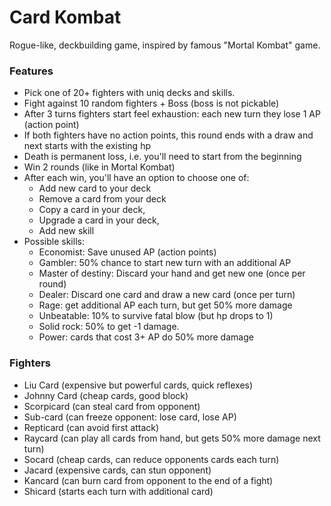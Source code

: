 # Card Kombat
Rogue-like, deckbuilding game, inspired by famous "Mortal Kombat" game.

### Features

* Pick one of 20+ fighters with uniq decks and skills.
* Fight against 10 random fighters + Boss (boss is not pickable)
* After 3 turns fighters start feel exhaustion: each new turn they lose 1 AP (action point)
* If both fighters have no action points, this round ends with a draw and next starts with the existing hp
* Death is permanent loss, i.e. you'll need to start from the beginning
* Win 2 rounds (like in Mortal Kombat)
* After each win, you'll have an option to choose one of:
  - Add new card to your deck
  - Remove a card from your deck
  - Copy a card in your deck,
  - Upgrade a card in your deck,
  - Add new skill
* Possible skills:
  - Economist: Save unused AP (action points)
  - Gambler: 50% chance to start new turn with an additional AP
  - Master of destiny: Discard your hand and get new one (once per round)
  - Dealer: Discard one card and draw a new card (once per turn)
  - Rage: get additional AP each turn, but get 50% more damage
  - Unbeatable: 10% to survive fatal blow (but hp drops to 1)
  - Solid rock: 50% to get -1 damage.
  - Power: cards that cost 3+ AP do 50% more damage

### Fighters

* Liu Card (expensive but powerful cards, quick reflexes)
* Johnny Card (cheap cards, good block)
* Scorpicard (can steal card from opponent)
* Sub-card (can freeze opponent: lose card, lose AP)
* Repticard (can avoid first attack)
* Raycard (can play all cards from hand, but gets 50% more damage next turn)
* Socard (cheap cards, can reduce opponents cards each turn)
* Jacard (expensive cards, can stun opponent)
* Kancard (can burn card from opponent to the end of a fight)
* Shicard (starts each turn with additional card)
